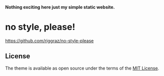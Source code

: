 **Nothing exciting here just my simple static website.**

# no style, please!
https://github.com/riggraz/no-style-please


## License

The theme is available as open source under the terms of the [MIT License](https://opensource.org/licenses/MIT).
